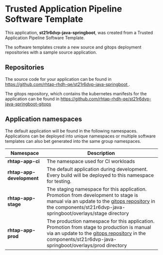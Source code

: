 # Trusted Application Pipeline Software Template

This application, **st21r6dvp-java-springboot**, was created from a Trusted Application Pipeline Software Template.

The software templates create a new source and gitops deployment repositories with a sample source application. 

## Repositories

The source code for your application can be found in [https://github.com/rhtap-rhdh-qe/st21r6dvp-java-springboot ](https://github.com/rhtap-rhdh-qe/st21r6dvp-java-springboot ).
 
The gitops repository, which contains the kubernetes manifests for the application can be found in 
[https://github.com/rhtap-rhdh-qe/st21r6dvp-java-springboot-gitops ](https://github.com/rhtap-rhdh-qe/st21r6dvp-java-springboot-gitops ) 

## Application namespaces 

The default application will be found in the following namespaces. Applications can be deployed into unique namespaces or multiple software templates can also bet generated into the same group namespaces.  

|  Namespace   |  Description   |  
| -------- | -------- |
| **rhtap-app-ci** | The namespace used for CI workloads |
| **rhtap-app-development** | The default application during development. Every build will be deployed to this namespace for testing. |
| **rhtap-app-stage** | The staging namespace for this application. Promotion from development to stage is manual via an update to the [gitops repository](https://github.com/rhtap-rhdh-qe/st21r6dvp-java-springboot-gitops ) in the components/st21r6dvp-java-springboot/overlays/stage directory |
| **rhtap-app-prod** | The production namespace for this application. Promotion from stage to production is manual via an update to the [gitops repository](https://github.com/rhtap-rhdh-qe/st21r6dvp-java-springboot-gitops ) in the components/st21r6dvp-java-springboot/overlays/prod directory |